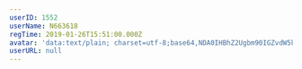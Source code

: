 ```yaml
---
userID: 1552
userName: N663618
regTime: 2019-01-26T15:51:00.000Z
avatar: 'data:text/plain; charset=utf-8;base64,NDA0IHBhZ2Ugbm90IGZvdW5kCg=='
userURL: null
---
```



